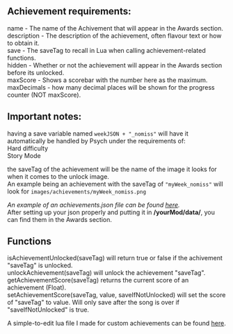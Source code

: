 ## Achievement requirements:
name - The name of the Achivement that will appear in the Awards section.  
description - The description of the achievement, often flavour text or how to obtain it.  
save - The saveTag to recall in Lua when calling achievement-related functions.  
hidden - Whether or not the achievement will appear in the Awards section before its unlocked.  
maxScore - Shows a scorebar with the number here as the maximum.  
maxDecimals - how many decimal places will be shown for the progress counter (NOT maxScore).

## Important notes:
having a save variable named `weekJSON + "_nomiss"` will have it automatically be handled by Psych under the requirements of:  
Hard difficulty  
Story Mode  

the saveTag of the achievement will be the name of the image it looks for when it comes to the unlock image.  
An example being an achievement with the saveTag of `"myWeek_nomiss"` will look for `images/achievements/myWeek_nomiss.png`

*An example of an achievements.json file can be found [here](../examples/achievements.json).*  
After setting up your json properly and putting it in **/yourMod/data/**, you can find them in the Awards section.

## Functions

isAchievementUnlocked(saveTag) will return true or false if the achivement "saveTag" is unlocked.  
unlockAchievement(saveTag) will unlock the achievement "saveTag".  
getAchievementScore(saveTag) returns the current score of an achievement (Float).  
setAchievementScore(saveTag, value, saveIfNotUnlocked) will set the score of "saveTag" to value. Will only save after the song is over if "saveIfNotUnlocked" is true.

A simple-to-edit lua file I made for custom achievements can be found [here](examples/sampleAchieve.lua).
